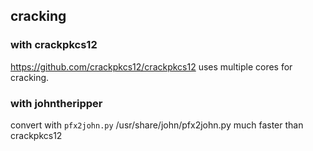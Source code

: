 ## cracking

### with crackpkcs12
https://github.com/crackpkcs12/crackpkcs12
uses multiple cores for cracking.

### with johntheripper
convert with `pfx2john.py`
/usr/share/john/pfx2john.py
much faster than crackpkcs12
